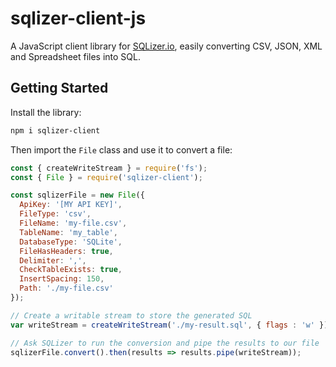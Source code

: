 # sqlizer-client-js

A JavaScript client library for [SQLizer.io](https://sqlizer.io), easily converting CSV, JSON, XML and Spreadsheet files into SQL.

## Getting Started

Install the library:

```bash
npm i sqlizer-client
```

Then import the `File` class and use it to convert a file:

```JavaScript
const { createWriteStream } = require('fs');
const { File } = require('sqlizer-client');

const sqlizerFile = new File({
  ApiKey: '[MY API KEY]',
  FileType: 'csv',
  FileName: 'my-file.csv',
  TableName: 'my_table',
  DatabaseType: 'SQLite',
  FileHasHeaders: true,
  Delimiter: ',',
  CheckTableExists: true,
  InsertSpacing: 150,
  Path: './my-file.csv'
});

// Create a writable stream to store the generated SQL
var writeStream = createWriteStream('./my-result.sql', { flags : 'w' });

// Ask SQLizer to run the conversion and pipe the results to our file
sqlizerFile.convert().then(results => results.pipe(writeStream));
```
